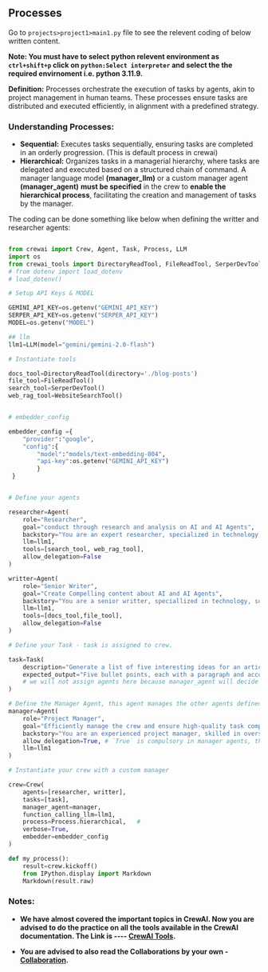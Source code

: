 ## Processes

Go to `projects>project1>main1.py` file to see the relevent coding of below written content.

**Note: You must have to select python relevent environment as `ctrl+shift+p` click on `python:Select interpreter` and select the the required envirnoment i.e. python 3.11.9.**

**Definition:**
Processes orchestrate the execution of tasks by agents, akin to project management in human teams. These processes ensure tasks are distributed and executed efficiently, in alignment with a predefined strategy.

### Understanding Processes:

- **Sequential:** Executes tasks sequentially, ensuring tasks are completed in an orderly progression. (This is default process in crewai)
- **Hierarchical:** Organizes tasks in a managerial hierarchy, where tasks are delegated and executed based on a structured chain of command. A manager language model **(manager_llm)** or a custom manager agent **(manager_agent)** **must be specified** in the crew to **enable the hierarchical process**, facilitating the creation and management of tasks by the manager.

The coding can be done something like below when defining the writter and researcher agents:

```python

from crewai import Crew, Agent, Task, Process, LLM
import os
from crewai_tools import DirectoryReadTool, FileReadTool, SerperDevTool, WebsiteSearchTool
# from dotenv import load_dotenv
# load_dotenv()

# Setup API Keys & MODEL

GEMINI_API_KEY=os.getenv("GEMINI_API_KEY")
SERPER_API_KEY=os.getenv("SERPER_API_KEY")
MODEL=os.getenv("MODEL")

## llm
llm1=LLM(model="gemini/gemini-2.0-flash")

# Instantiate tools

docs_tool=DirectoryReadTool(directory='./blog-posts')
file_tool=FileReadTool()
search_tool=SerperDevTool()
web_rag_tool=WebsiteSearchTool()


# embedder_config

embedder_config ={
    "provider":"google",
    "config":{
        "model":"models/text-embedding-004",
        "api-key":os.getenv("GEMINI_API_KEY")
        }
 }


# Define your agents

researcher=Agent(
    role="Researcher",
    goal="conduct through research and analysis on AI and AI Agents",
    backstory="You are an expert researcher, specialized in technology, softwere Engineering, AI and startups.",
    llm=llm1,
    tools=[search_tool, web_rag_tool],
    allow_delegation=False
)

writter=Agent(
    role="Senior Writer",
    goal="Create Compelling content about AI and AI Agents",
    backstory="You are a senior writter, speciallized in technology, softwere engineering, AI and startups",
    llm=llm1,
    tools=[docs_tool,file_tool],
    allow_delegation=False
)

# Define your Task - task is assigned to crew.

task=Task(
    description="Generate a list of five interesting ideas for an articles, then write one captivating paragraph for each idea that showcases the potential of a full article on this topic. Return the list of ideas with their paragraphs and your notes",
    expected_output="Five bullet points, each with a paragraph and accompanying notes.",
    # we will not assign agents here because manager_agent will decide to whome the task is assigned.
)

# Define the Manager Agent, this agent manages the other agents defined in the project
manager=Agent(
    role="Project Manager",
    goal="Efficiently manage the crew and ensure high-quality task completion.",
    backstory="You are an experienced project manager, skilled in overseeing complex projects and guiding teams to sucess. Your role is to coordinate the efforts of crew members, ensuring that each task is completed on time and to the highest standard.",
    allow_delegation=True, # `True` is compulsory in manager agents, this enables this agent to delegate tasks.
    llm=llm1
)

# Instantiate your crew with a custom manager

crew=Crew(
    agents=[researcher, writter],
    tasks=[task],
    manager_agent=manager,
    function_calling_llm=llm1,
    process=Process.hierarchical,   #
    verbose=True,
    embedder=embedder_config
)

def my_process():
    result=crew.kickoff()
    from IPython.display import Markdown
    Markdown(result.raw)

```

### **Notes:**

- **We have almost covered the important topics in CrewAI. Now you are advised to do the practice on all the tools available in the CrewAI documentation. The Link is ---- [CrewAI Tools](https://docs.crewai.com/concepts/tools).**

- **You are advised to also read the Collaborations by your own - [Collaboration](https://docs.crewai.com/concepts/collaboration).**
